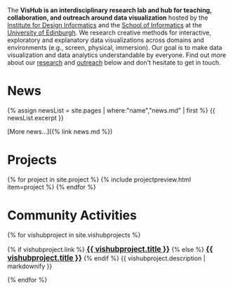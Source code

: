 The **VisHub is an interdisciplinary research lab and hub for teaching, collaboration, and outreach around data visualization** hosted by the [Institute for Design Informatics](https://www.designinformatics.org/) and the [School of Informatics](https://www.ed.ac.uk/informatics) at the [University of Edinburgh](https://www.ed.ac.uk). We research creative methods for interactive, exploratory and explanatory data visualizations across domains and environments (e.g., screen, physical, immersion). Our goal is to make data visualization and data analytics understandable by everyone. Find out more about our [research](#projects) and [outreach](#community-activities) below and don't hesitate to get in touch.

# News

{% assign newsList = site.pages | where:"name","news.md" | first %}
{{ newsList.excerpt }}

[More news...]({% link news.md %})

<h1 id="project">Projects</h1>

{% for project in site.project %}
{% include projectpreview.html item=project %}
{% endfor %}

<!-- <h1 id="projects">Research Topics</h1> -->

<!-- {% for r in site.research %}
  {% include projectpreview.html item=r %}
{% endfor %} -->

<h1 id="community-activities">Community Activities</h1>

{% for vishubproject in site.vishubprojects %}

<p>
  {% if vishubproject.link %}
  <a href="{{vishubproject.link }}" style="font-size:1.2em; font-weight:bold;">{{ vishubproject.title }}</a>
  {% else %}
  <a href="{{vishubproject.url }}" style="font-size:1.2em; font-weight:bold;">{{ vishubproject.title }}</a>  
  {% endif %}
  {{ vishubproject.description | markdownify }}
</p>
{% endfor %}
